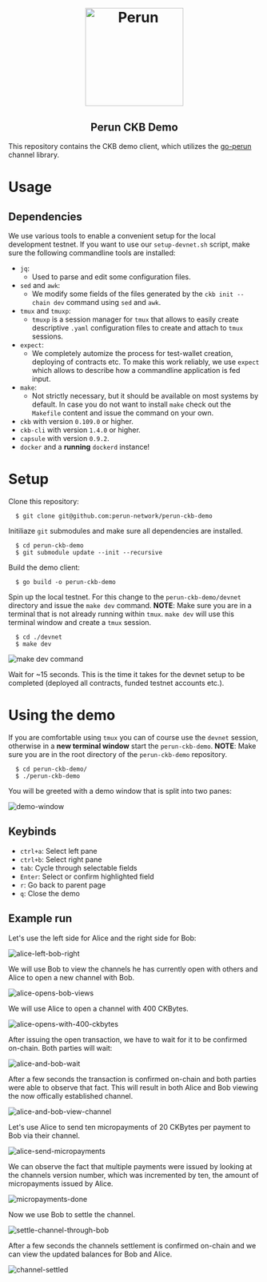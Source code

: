 <h1 align="center"><br>
    <a href="https://perun.network/"><img src=".assets/go-perun.png" alt="Perun" width="196"></a>
<br></h1>

<h2 align="center">Perun CKB Demo</h2>

This repository contains the CKB demo client, which utilizes the [go-perun](https://github.com/perun-network/go-perun) channel library.

# Usage

## Dependencies

We use various tools to enable a convenient setup for the local development testnet. If you want to use our `setup-devnet.sh` script, make sure the following commandline tools are installed:
* `jq`:
  - Used to parse and edit some configuration files.
* `sed` and `awk`:
  - We modify some fields of the files generated by the `ckb init --chain dev` command using `sed` and `awk`.
* `tmux` and `tmuxp`:
  - `tmuxp` is a session manager for `tmux` that allows to easily create descriptive `.yaml` configuration files to create and attach to `tmux` sessions.
* `expect`:
  - We completely automize the process for test-wallet creation, deploying of contracts etc. To make this work reliably, we use `expect` which allows to describe how a commandline application is fed input.
* `make`:
  - Not strictly necessary, but it should be available on most systems by default. In case you do not want to install `make` check out the `Makefile` content and issue the command on your own.
* `ckb` with version `0.109.0` or higher.
* `ckb-cli` with version `1.4.0` or higher.
* `capsule` with version `0.9.2`.
* `docker` and a **running** `dockerd` instance!

# Setup

Clone this repository:

```
  $ git clone git@github.com:perun-network/perun-ckb-demo
```

Initiliaze `git` submodules and make sure all dependencies are installed.

```
  $ cd perun-ckb-demo
  $ git submodule update --init --recursive
```

Build the demo client:

```
  $ go build -o perun-ckb-demo
```

Spin up the local testnet. For this change to the `perun-ckb-demo/devnet` directory and issue the `make dev` command.
**NOTE**: Make sure you are in a terminal that is not already running within `tmux`. `make dev` will use this terminal window and create a `tmux` session.

```
  $ cd ./devnet
  $ make dev
```

![`make dev` command](./.assets/make_dev_cmd.png)

Wait for ~15 seconds. This is the time it takes for the devnet setup to be completed (deployed all contracts, funded testnet accounts etc.).

# Using the demo

If you are comfortable using `tmux` you can of course use the `devnet` session, otherwise in a **new terminal window** start the `perun-ckb-demo`.
**NOTE**: Make sure you are in the root directory of the `perun-ckb-demo` repository.

```
  $ cd perun-ckb-demo/
  $ ./perun-ckb-demo
```

You will be greeted with a demo window that is split into two panes:

![demo-window](./.assets/00_demo_start.png)

## Keybinds

* `ctrl+a`: Select left pane
* `ctrl+b`: Select right pane
* `tab`: Cycle through selectable fields
* `Enter`: Select or confirm highlighted field
* `r`: Go back to parent page
* `q`: Close the demo

## Example run

Let's use the left side for Alice and the right side for Bob:

![alice-left-bob-right](./.assets/01_bob_alice_panes.png)

We will use Bob to view the channels he has currently open with others and Alice to open a new channel with Bob.

![alice-opens-bob-views](./.assets/02-bob_view_alice_open.png)

We will use Alice to open a channel with 400 CKBytes.

![alice-opens-with-400-ckbytes](./.assets/03-alice_opens_400.png)

After issuing the open transaction, we have to wait for it to be confirmed on-chain. Both parties will wait:

![alice-and-bob-wait](./.assets/04-alice_bob_wait.png)

After a few seconds the transaction is confirmed on-chain and both parties were able to observe that fact. This will result in both Alice and Bob viewing the now offically established channel.

![alice-and-bob-view-channel](./.assets/05-alice_bob_view_opened_channel.png)

Let's use Alice to send ten micropayments of 20 CKBytes per payment to Bob via their channel.

![alice-send-micropayments](./.assets/06-alice_10_micropayments_20_each.png)

We can observe the fact that multiple payments were issued by looking at the channels version number, which was incremented by ten, the amount of micropayments issued by Alice.

![micropayments-done](./.assets/07-alice_micropayments_done.png)

Now we use Bob to settle the channel.

![settle-channel-through-bob](./.assets/08-bob_settles.png)

After a few seconds the channels settlement is confirmed on-chain and we can view the updated balances for Bob and Alice.

![channel-settled](./.assets/09-show_final_balances.png)
